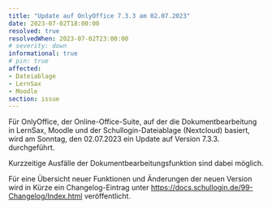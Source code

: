 ```yaml
---
title: "Update auf OnlyOffice 7.3.3 am 02.07.2023"
date: 2023-07-02T18:00:00
resolved: true
resolvedWhen: 2023-07-02T23:00:00
# severity: down
informational: true
# pin: true 
affected:
- Dateiablage
- LernSax
- Moodle
section: issue
---
```


Für OnlyOffice, der Online-Office-Suite, auf der die Dokumentbearbeitung in LernSax, Moodle und der Schullogin-Dateiablage (Nextcloud) basiert, wird am Sonntag, den 02.07.2023 ein Update auf Version 7.3.3. durchgeführt.

Kurzzeitige Ausfälle der Dokumentbearbeitungsfunktion sind dabei möglich.

Für eine Übersicht neuer Funktionen und Änderungen der neuen Version wird in Kürze ein Changelog-Eintrag unter https://docs.schullogin.de/99-Changelog/Index.html veröffentlicht.
